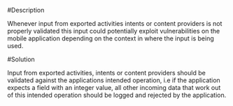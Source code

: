 #Description

Whenever input from exported activities intents or content providers is not properly validated
this input could potentially exploit vulnerabilities on the mobile application depending on
the context in where the input is being used.


#Solution

Input from exported activities, intents or content providers should be validated against 
the applications intended operation, i.e if the application expects a field with an integer value,
all other incoming data that work out of this intended operation should be logged and rejected
by the application.
